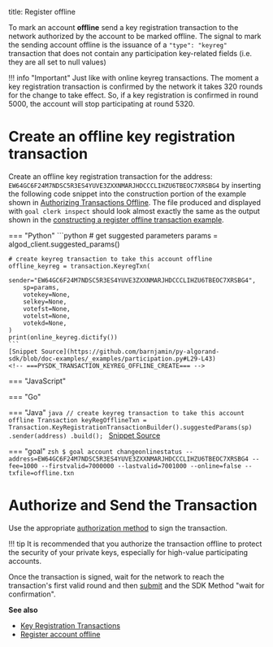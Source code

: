 title: Register offline

To mark an account **offline** send a key registration transaction to the network authorized by the account to be marked offline. The signal to mark the sending account offline is the issuance of a `"type": "keyreg"` transaction that does not contain any participation key-related fields (i.e. they are all set to null values)

!!! info "Important"
	Just like with online keyreg transactions. The moment a key registration transaction is confirmed by the network it takes 320 rounds for the change to take effect. So, if a key registration is confirmed in round 5000, the account will stop participating at round 5320.

# Create an offline key registration transaction

Create an offline key registration transaction for the address: `EW64GC6F24M7NDSC5R3ES4YUVE3ZXXNMARJHDCCCLIHZU6TBEOC7XRSBG4` by inserting the following code snippet into the construction portion of the example shown in [Authorizing Transactions Offline](../../../get-details/transactions/offline_transactions#unsigned-transaction-file-operations). The file produced and displayed with `goal clerk inspect` should look almost exactly the same as the output shown in the [constructing a register offline transaction example](../../../get-details/transactions#register-account-offline). 

=== "Python"
    <!-- ===PYSDK_TRANSACTION_KEYREG_OFFLINE_CREATE=== -->
	```python
	# get suggested parameters
	params = algod_client.suggested_params()
	
	# create keyreg transaction to take this account offline
	offline_keyreg = transaction.KeyregTxn(
	    sender="EW64GC6F24M7NDSC5R3ES4YUVE3ZXXNMARJHDCCCLIHZU6TBEOC7XRSBG4",
	    sp=params,
	    votekey=None,
	    selkey=None,
	    votefst=None,
	    votelst=None,
	    votekd=None,
	)
	print(online_keyreg.dictify())
	```
	[Snippet Source](https://github.com/barnjamin/py-algorand-sdk/blob/doc-examples/_examples/participation.py#L29-L43)
    <!-- ===PYSDK_TRANSACTION_KEYREG_OFFLINE_CREATE=== -->

=== "JavaScript"
    <!-- ===JSSDK_TRANSACTION_KEYREG_OFFLINE_CREATE=== -->
    <!-- ===JSSDK_TRANSACTION_KEYREG_OFFLINE_CREATE=== -->

=== "Go"
    <!-- ===GOSDK_TRANSACTION_KEYREG_OFFLINE_CREATE=== -->
    <!-- ===GOSDK_TRANSACTION_KEYREG_OFFLINE_CREATE=== -->

=== "Java"
    <!-- ===JAVASDK_TRANSACTION_KEYREG_OFFLINE_CREATE=== -->
	```java
	// create keyreg transaction to take this account offline
	Transaction keyRegOfflineTxn = Transaction.KeyRegistrationTransactionBuilder().suggestedParams(sp)
	        .sender(address)
	        .build();
	```
	[Snippet Source](https://github.com/barnjamin/java-algorand-sdk/blob/examples/examples/src/main/java/com/algorand/examples/Participation.java#L37-L41)
    <!-- ===JAVASDK_TRANSACTION_KEYREG_OFFLINE_CREATE=== -->

=== "goal"
    <!-- ===GOAL_TRANSACTION_KEYREG_OFFLINE_CREATE=== -->
    ```zsh
    $ goal account changeonlinestatus --address=EW64GC6F24M7NDSC5R3ES4YUVE3ZXXNMARJHDCCCLIHZU6TBEOC7XRSBG4 --fee=1000 --firstvalid=7000000 --lastvalid=7001000 --online=false --txfile=offline.txn
    ```
    <!-- ===GOAL_TRANSACTION_KEYREG_OFFLINE_CREATE=== -->

# Authorize and Send the Transaction
Use the appropriate [authorization method](../../../get-details/transactions/signatures) to sign the transaction. 

!!! tip
    It is recommended that you authorize the transaction offline to protect the security of your private keys, especially for high-value participating accounts. 

Once the transaction is signed, wait for the network to reach the transaction's first valid round and then [submit](../../../archive/build-apps/hello_world#submit-the-transaction) and the SDK Method "wait for confirmation". 

**See also**

- [Key Registration Transactions](../../../get-details/transactions#key-registration-transaction)
- [Register account offline](../../../get-details/transactions#register-account-offline)